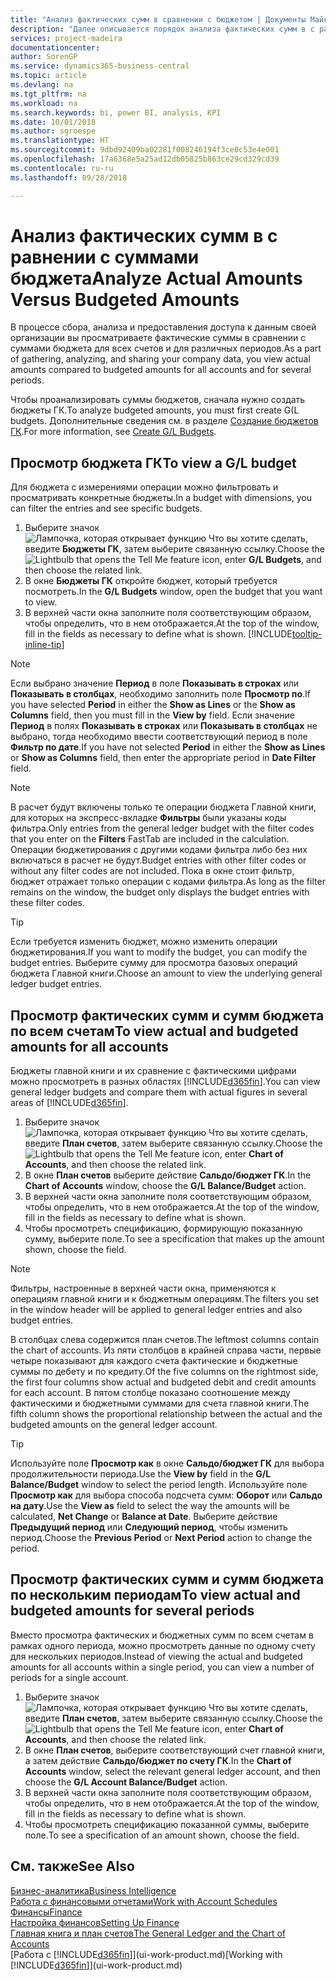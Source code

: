 ```yaml
---
title: "Анализ фактических сумм в сравнении с бюджетом | Документы Майкрософт"
description: "Далее описывается порядок анализа фактических сумм в с равнении с суммами бюджета."
services: project-madeira
documentationcenter: 
author: SorenGP
ms.service: dynamics365-business-central
ms.topic: article
ms.devlang: na
ms.tgt_pltfrm: na
ms.workload: na
ms.search.keywords: bi, power BI, analysis, KPI
ms.date: 10/01/2018
ms.author: sgroespe
ms.translationtype: HT
ms.sourcegitcommit: 9dbd92409ba02281f008246194f3ce0c53e4e001
ms.openlocfilehash: 17a6368e5a25ad12db05825b863ce29cd329cd39
ms.contentlocale: ru-ru
ms.lasthandoff: 09/28/2018

---
```

# <a name="analyze-actual-amounts-versus-budgeted-amounts"></a><span data-ttu-id="5e37a-103">Анализ фактических сумм в с равнении с суммами бюджета</span><span class="sxs-lookup"><span data-stu-id="5e37a-103">Analyze Actual Amounts Versus Budgeted Amounts</span></span>
<span data-ttu-id="5e37a-104">В процессе сбора, анализа и предоставления доступа к данным своей организации вы просматриваете фактические суммы в сравнении с суммами бюджета для всех счетов и для различных периодов.</span><span class="sxs-lookup"><span data-stu-id="5e37a-104">As a part of gathering, analyzing, and sharing your company data, you view actual amounts compared to budgeted amounts for all accounts and for several periods.</span></span>

<span data-ttu-id="5e37a-105">Чтобы проанализировать суммы бюджетов, сначала нужно создать бюджеты ГК.</span><span class="sxs-lookup"><span data-stu-id="5e37a-105">To analyze budgeted amounts, you must first create G(L budgets.</span></span> <span data-ttu-id="5e37a-106">Дополнительные сведения см. в разделе [Создание бюджетов ГК](finance-how-create-budgets.md).</span><span class="sxs-lookup"><span data-stu-id="5e37a-106">For more information, see [Create G/L Budgets](finance-how-create-budgets.md).</span></span>

## <a name="to-view-a-gl-budget"></a><span data-ttu-id="5e37a-107">Просмотр бюджета ГК</span><span class="sxs-lookup"><span data-stu-id="5e37a-107">To view a G/L budget</span></span>
<span data-ttu-id="5e37a-108">Для бюджета с измерениями операции можно фильтровать и просматривать конкретные бюджеты.</span><span class="sxs-lookup"><span data-stu-id="5e37a-108">In a budget with dimensions, you can filter the entries and see specific budgets.</span></span>

1. <span data-ttu-id="5e37a-109">Выберите значок ![Лампочка, которая открывает функцию Что вы хотите сделать](media/ui-search/search_small.png "Что вы хотите сделать"), введите **Бюджеты ГК**, затем выберите связанную ссылку.</span><span class="sxs-lookup"><span data-stu-id="5e37a-109">Choose the ![Lightbulb that opens the Tell Me feature](media/ui-search/search_small.png "Tell me what you want to do") icon, enter **G/L Budgets**, and then choose the related link.</span></span>
2. <span data-ttu-id="5e37a-110">В окне **Бюджеты ГК** откройте бюджет, который требуется посмотреть.</span><span class="sxs-lookup"><span data-stu-id="5e37a-110">In the **G/L Budgets** window, open the budget that you want to view.</span></span>  
3. <span data-ttu-id="5e37a-111">В верхней части окна заполните поля соответствующим образом, чтобы определить, что в нем отображается.</span><span class="sxs-lookup"><span data-stu-id="5e37a-111">At the top of the window, fill in the fields as necessary to define what is shown.</span></span> [!INCLUDE[tooltip-inline-tip](includes/tooltip-inline-tip_md.md)]

> [!NOTE]  
>   <span data-ttu-id="5e37a-112">Если выбрано значение **Период** в поле **Показывать в строках** или **Показывать в столбцах**, необходимо заполнить поле **Просмотр по**.</span><span class="sxs-lookup"><span data-stu-id="5e37a-112">If you have selected **Period** in either the **Show as Lines** or the **Show as Columns** field, then you must fill in the **View by** field.</span></span> <span data-ttu-id="5e37a-113">Если значение **Период** в полях **Показывать в строках** или **Показывать в столбцах** не выбрано, тогда необходимо ввести соответствующий период в поле **Фильтр по дате**.</span><span class="sxs-lookup"><span data-stu-id="5e37a-113">If you have not selected **Period** in either the **Show as Lines** or **Show as Columns** field, then enter the appropriate period in **Date Filter** field.</span></span>  

> [!NOTE]  
>   <span data-ttu-id="5e37a-114">В расчет будут включены только те операции бюджета Главной книги, для которых на экспресс-вкладке **Фильтры** были указаны коды фильтра.</span><span class="sxs-lookup"><span data-stu-id="5e37a-114">Only entries from the general ledger budget with the filter codes that you enter on the **Filters** FastTab are included in the calculation.</span></span> <span data-ttu-id="5e37a-115">Операции бюджетирования с другими кодами фильтра либо без них включаться в расчет не будут.</span><span class="sxs-lookup"><span data-stu-id="5e37a-115">Budget entries with other filter codes or without any filter codes are not included.</span></span> <span data-ttu-id="5e37a-116">Пока в окне стоит фильтр, бюджет отражает только операции с кодами фильтра.</span><span class="sxs-lookup"><span data-stu-id="5e37a-116">As long as the filter remains on the window, the budget only displays the budget entries with these filter codes.</span></span>  

> [!TIP]  
>   <span data-ttu-id="5e37a-117">Если требуется изменить бюджет, можно изменить операции бюджетирования.</span><span class="sxs-lookup"><span data-stu-id="5e37a-117">If you want to modify the budget, you can modify the budget entries.</span></span> <span data-ttu-id="5e37a-118">Выберите сумму для просмотра базовых операций бюджета Главной книги.</span><span class="sxs-lookup"><span data-stu-id="5e37a-118">Choose an amount to view the underlying general ledger budget entries.</span></span>

## <a name="to-view-actual-and-budgeted-amounts-for-all-accounts"></a><span data-ttu-id="5e37a-119">Просмотр фактических сумм и сумм бюджета по всем счетам</span><span class="sxs-lookup"><span data-stu-id="5e37a-119">To view actual and budgeted amounts for all accounts</span></span>  
<span data-ttu-id="5e37a-120">Бюджеты главной книги и их сравнение с фактическими цифрами можно просмотреть в разных областях [!INCLUDE[d365fin](includes/d365fin_md.md)].</span><span class="sxs-lookup"><span data-stu-id="5e37a-120">You can view general ledger budgets and compare them with actual figures in several areas of [!INCLUDE[d365fin](includes/d365fin_md.md)].</span></span>

1. <span data-ttu-id="5e37a-121">Выберите значок ![Лампочка, которая открывает функцию Что вы хотите сделать](media/ui-search/search_small.png "Что вы хотите сделать"), введите **План счетов**, затем выберите связанную ссылку.</span><span class="sxs-lookup"><span data-stu-id="5e37a-121">Choose the ![Lightbulb that opens the Tell Me feature](media/ui-search/search_small.png "Tell me what you want to do") icon, enter **Chart of Accounts**, and then choose the related link.</span></span>  
2. <span data-ttu-id="5e37a-122">В окне **План счетов** выберите действие **Сальдо/бюджет ГК**.</span><span class="sxs-lookup"><span data-stu-id="5e37a-122">In the **Chart of Accounts** window, choose the **G/L Balance/Budget** action.</span></span>
3. <span data-ttu-id="5e37a-123">В верхней части окна заполните поля соответствующим образом, чтобы определить, что в нем отображается.</span><span class="sxs-lookup"><span data-stu-id="5e37a-123">At the top of the window, fill in the fields as necessary to define what is shown.</span></span>  
4. <span data-ttu-id="5e37a-124">Чтобы просмотреть спецификацию, формирующую показанную сумму, выберите поле.</span><span class="sxs-lookup"><span data-stu-id="5e37a-124">To see a specification that makes up the amount shown, choose the field.</span></span>  

> [!NOTE]  
>   <span data-ttu-id="5e37a-125">Фильтры, настроенные в верхней части окна, применяются к операциям главной книги и к бюджетным операциям.</span><span class="sxs-lookup"><span data-stu-id="5e37a-125">The filters you set in the window header will be applied to general ledger entries and also budget entries.</span></span>

<span data-ttu-id="5e37a-126">В столбцах слева содержится план счетов.</span><span class="sxs-lookup"><span data-stu-id="5e37a-126">The leftmost columns contain the chart of accounts.</span></span> <span data-ttu-id="5e37a-127">Из пяти столбцов в крайней справа части, первые четыре показывают для каждого счета фактические и бюджетные суммы по дебету и по кредиту.</span><span class="sxs-lookup"><span data-stu-id="5e37a-127">Of the five columns on the rightmost side, the first four columns show actual and budgeted debit and credit amounts for each account.</span></span> <span data-ttu-id="5e37a-128">В пятом столбце показано соотношение между фактическими и бюджетными суммами для счета главной книги.</span><span class="sxs-lookup"><span data-stu-id="5e37a-128">The fifth column shows the proportional relationship between the actual and the budgeted amounts on the general ledger account.</span></span>  

> [!TIP]  
>   <span data-ttu-id="5e37a-129">Используйте поле **Просмотр как** в окне **Сальдо/бюджет ГК** для выбора продолжительности периода.</span><span class="sxs-lookup"><span data-stu-id="5e37a-129">Use the **View by** field in the **G/L Balance/Budget** window to select the period length.</span></span> <span data-ttu-id="5e37a-130">Используйте поле **Просмотр как** для выбора способа подсчета сумм: **Оборот** или **Сальдо на дату**.</span><span class="sxs-lookup"><span data-stu-id="5e37a-130">Use the **View as** field to select the way the amounts will be calculated, **Net Change** or **Balance at Date**.</span></span> <span data-ttu-id="5e37a-131">Выберите действие **Предыдущий период** или **Следующий период**, чтобы изменить период.</span><span class="sxs-lookup"><span data-stu-id="5e37a-131">Choose the **Previous Period** or **Next Period** action to change the period.</span></span>  

## <a name="to-view-actual-and-budgeted-amounts-for-several-periods"></a><span data-ttu-id="5e37a-132">Просмотр фактических сумм и сумм бюджета по нескольким периодам</span><span class="sxs-lookup"><span data-stu-id="5e37a-132">To view actual and budgeted amounts for several periods</span></span>  
<span data-ttu-id="5e37a-133">Вместо просмотра фактических и бюджетных сумм по всем счетам в рамках одного периода, можно просмотреть данные по одному счету для нескольких периодов.</span><span class="sxs-lookup"><span data-stu-id="5e37a-133">Instead of viewing the actual and budgeted amounts for all accounts within a single period, you can view a number of periods for a single account.</span></span>  

1. <span data-ttu-id="5e37a-134">Выберите значок ![Лампочка, которая открывает функцию Что вы хотите сделать](media/ui-search/search_small.png "Что вы хотите сделать"), введите **План счетов**, затем выберите связанную ссылку.</span><span class="sxs-lookup"><span data-stu-id="5e37a-134">Choose the ![Lightbulb that opens the Tell Me feature](media/ui-search/search_small.png "Tell me what you want to do") icon, enter **Chart of Accounts**, and then choose the related link.</span></span>  
2. <span data-ttu-id="5e37a-135">В окне **План счетов**, выберите соответствующий счет главной книги, а затем действие **Сальдо/бюджет по счету ГК**.</span><span class="sxs-lookup"><span data-stu-id="5e37a-135">In the **Chart of Accounts** window, select the relevant general ledger account, and then choose the **G/L Account Balance/Budget** action.</span></span>  
3. <span data-ttu-id="5e37a-136">В верхней части окна заполните поля соответствующим образом, чтобы определить, что в нем отображается.</span><span class="sxs-lookup"><span data-stu-id="5e37a-136">At the top of the window, fill in the fields as necessary to define what is shown.</span></span>   
4. <span data-ttu-id="5e37a-137">Чтобы просмотреть спецификацию показанной суммы, выберите поле.</span><span class="sxs-lookup"><span data-stu-id="5e37a-137">To see a specification of an amount shown, choose the field.</span></span>  

## <a name="see-also"></a><span data-ttu-id="5e37a-138">См. также</span><span class="sxs-lookup"><span data-stu-id="5e37a-138">See Also</span></span>
[<span data-ttu-id="5e37a-139">Бизнес-аналитика</span><span class="sxs-lookup"><span data-stu-id="5e37a-139">Business Intelligence</span></span>](bi.md)  
[<span data-ttu-id="5e37a-140">Работа с финансовыми отчетами</span><span class="sxs-lookup"><span data-stu-id="5e37a-140">Work with Account Schedules</span></span>](bi-how-work-account-schedule.md)  
[<span data-ttu-id="5e37a-141">Финансы</span><span class="sxs-lookup"><span data-stu-id="5e37a-141">Finance</span></span>](finance.md)  
[<span data-ttu-id="5e37a-142">Настройка финансов</span><span class="sxs-lookup"><span data-stu-id="5e37a-142">Setting Up Finance</span></span>](finance-setup-finance.md)  
[<span data-ttu-id="5e37a-143">Главная книга и план счетов</span><span class="sxs-lookup"><span data-stu-id="5e37a-143">The General Ledger and the Chart of Accounts</span></span>](finance-general-ledger.md)  
<span data-ttu-id="5e37a-144">[Работа с [!INCLUDE[d365fin](includes/d365fin_md.md)]](ui-work-product.md)</span><span class="sxs-lookup"><span data-stu-id="5e37a-144">[Working with [!INCLUDE[d365fin](includes/d365fin_md.md)]](ui-work-product.md)</span></span>  

